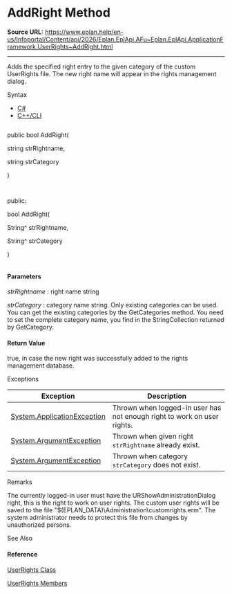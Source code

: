 # AddRight Method

**Source URL:** https://www.eplan.help/en-us/Infoportal/Content/api/2026/Eplan.EplApi.AFu~Eplan.EplApi.ApplicationFramework.UserRights~AddRight.html

---

Adds the specified right entry to the given category of the custom UserRights file. The new right name will appear in the rights management dialog.

Syntax

- [C#](#i-syntax-CS)
- [C++/CLI](#i-syntax-CPP2005)

```
```
public bool AddRight( 
   string strRightname,
   string strCategory
)
```
```

```
```
public:
bool AddRight( 
   String^ strRightname,
   String^ strCategory
)
```
```

#### Parameters

*strRightname*
:   right name string

*strCategory*
:   category name string. Only existing categories can be used. You can get the existing categories by the GetCategories method. You need to set the complete category name, you find in the StringCollection returned by GetCategory.

#### Return Value

true, in case the new right was successfully added to the rights management database.

Exceptions

| Exception | Description |
| --- | --- |
| [System.ApplicationException](#) | Thrown when logged-in user has not enough right to work on user rights. |
| [System.ArgumentException](#) | Thrown when given right `strRightname` already exist. |
| [System.ArgumentException](#) | Thrown when category `strCategory` does not exist. |

Remarks

The currently logged-in user must have the URShowAdministrationDialog right, this is the right to work on user rights. The custom user rights will be saved to the file "$(EPLAN\_DATA)\\Administration\\customrights.erm". The system administrator needs to protect this file from changes by unauthorized persons.



See Also

#### Reference

[UserRights Class](Eplan.EplApi.AFu~Eplan.EplApi.ApplicationFramework.UserRights.html)
  
[UserRights Members](Eplan.EplApi.AFu~Eplan.EplApi.ApplicationFramework.UserRights_members.html)
